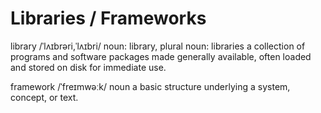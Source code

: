 
# Libraries / Frameworks

library
/ˈlʌɪbrəri,ˈlʌɪbri/
noun: library, plural noun: libraries
a collection of programs and software packages made generally available, 
often loaded and stored on disk for immediate use.

framework
/ˈfreɪmwəːk/
noun
a basic structure underlying a system, concept, or text.



